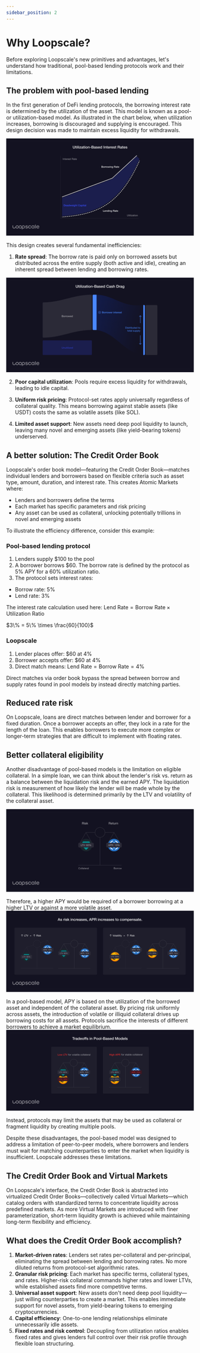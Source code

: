 ```yaml
---
sidebar_position: 2
---
```


# Why Loopscale?

Before exploring Loopscale's new primitives and advantages, let's understand how traditional, pool-based lending protocols work and their limitations.

## The problem with pool-based lending
In the first generation of DeFi lending protocols, the borrowing interest rate is determined by the utilization of the asset. This model is known as a pool- or utilization-based model. As illustrated in the chart below, when utilization increases, borrowing is discouraged and supplying is encouraged. This design decision was made to maintain excess liquidity for withdrawals.

![](../../static/img/docs/concepts/why-loopscale-1.png)

This design creates several fundamental inefficiencies:

1. **Rate spread**: The borrow rate is paid only on borrowed assets but distributed across the entire supply (both active and idle), creating an inherent spread between lending and borrowing rates.

![](../../static/img/docs/concepts/why-loopscale-2.png)

2. **Poor capital utilization**: Pools require excess liquidity for withdrawals, leading to idle capital.

3. **Uniform risk pricing**: Protocol-set rates apply universally regardless of collateral quality. This means borrowing against stable assets (like USDT) costs the same as volatile assets (like SOL).

4. **Limited asset support**: New assets need deep pool liquidity to launch, leaving many novel and emerging assets (like yield-bearing tokens) underserved.

## A better solution: The Credit Order Book
Loopscale's order book model—featuring the Credit Order Book—matches individual lenders and borrowers based on flexible criteria such as asset type, amount, duration, and interest rate. This creates Atomic Markets where:
- Lenders and borrowers define the terms
- Each market has specific parameters and risk pricing
- Any asset can be used as collateral, unlocking potentially trillions in novel and emerging assets

To illustrate the efficiency difference, consider this example:

### Pool-based lending protocol
1. Lenders supply $100 to the pool
2. A borrower borrows $60. The borrow rate is defined by the protocol as 5% APY for a 60% utilization ratio.
3. The protocol sets interest rates:
 - Borrow rate: 5%
 - Lend rate: 3%

The interest rate calculation used here:
$\text{Lend Rate} = \text{Borrow Rate} \times \text{Utilization Ratio}$

$3\% = 5\% \times \frac{60}{100}$

### Loopscale
1. Lender places offer: $60 at 4%
2. Borrower accepts offer: $60 at 4%
3. Direct match means:
   $\text{Lend Rate} = \text{Borrow Rate} = 4\%$

Direct matches via order book bypass the spread between borrow and supply rates found in pool models by instead directly matching parties.

## Reduced rate risk
On Loopscale, loans are direct matches between lender and borrower for a fixed duration. Once a borrower accepts an offer, they lock in a rate for the length of the loan. This enables borrowers to execute more complex or longer-term strategies that are difficult to implement with floating rates.

## Better collateral eligibility
Another disadvantage of pool-based models is the limitation on eligible collateral. In a simple loan, we can think about the lender's risk vs. return as a balance between the liquidation risk and the earned APY. The liquidation risk is measurement of how likely the lender will be made whole by the collateral. This likelihood is determined primarily by the LTV and volatility of the collateral asset.

![](../../static/img/docs/concepts/why-loopscale-3.png)

Therefore, a higher APY would be required of a borrower borrowing at a higher LTV or against a more volatile asset.
![](../../static/img/docs/concepts/why-loopscale-4.png)

In a pool-based model, APY is based on the utilization of the borrowed asset and independent of the collateral asset. By pricing risk uniformly across assets, the introduction of volatile or illiquid collateral drives up borrowing costs for all assets. Protocols sacrifice the interests of different borrowers to achieve a market equilibrium.
![](../../static/img/docs/concepts/why-loopscale-5.png)

Instead, protocols may limit the assets that may be used as collateral or fragment liquidity by creating multiple pools.

Despite these disadvantages, the pool-based model was designed to address a limitation of peer-to-peer models, where borrowers and lenders must wait for matching counterparties to enter the market when liquidity is insufficient. Loopscale addresses these limitations.

## The Credit Order Book and Virtual Markets
On Loopscale's interface, the Credit Order Book is abstracted into virtualized Credit Order Books—collectively called Virtual Markets—which catalog orders with standardized terms to concentrate liquidity across predefined markets. As more Virtual Markets are introduced with finer parameterization, short-term liquidity growth is achieved while maintaining long-term flexibility and efficiency.

## What does the Credit Order Book accomplish?
1. **Market-driven rates**: Lenders set rates per-collateral and per-principal, eliminating the spread between lending and borrowing rates. No more diluted returns from protocol-set algorithmic rates.
2. **Granular risk pricing**: Each market has specific terms, collateral types, and rates. Higher-risk collateral commands higher rates and lower LTVs, while established assets find more competitive terms.
3. **Universal asset support**: New assets don't need deep pool liquidity—just willing counterparties to create a market. This enables immediate support for novel assets, from yield-bearing tokens to emerging cryptocurrencies.
4. **Capital efficiency**: One-to-one lending relationships eliminate unnecessarily idle assets.
5. **Fixed rates and risk control**: Decoupling from utilization ratios enables fixed rates and gives lenders full control over their risk profile through flexible loan structuring.
